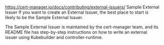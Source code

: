 https://cert-manager.io/docs/contributing/external-issuers/
Sample External Issuer
If you want to create an External Issuer, the best place to start is likely to be the Sample External Issuer.

The Sample External Issuer is maintained by the cert-manager team, and its README file has step-by-step instructions on how to write an external issuer using Kubebuilder and controller-runtime.